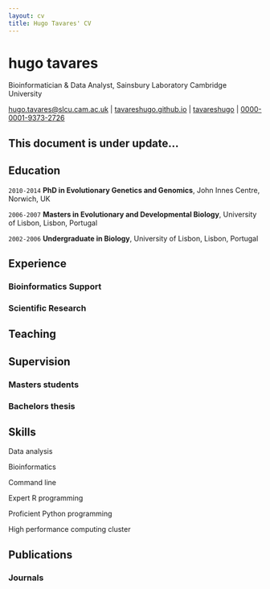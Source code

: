 ```yaml
---
layout: cv
title: Hugo Tavares' CV
---
```

# hugo tavares
Bioinformatician & Data Analyst, Sainsbury Laboratory Cambridge University

<div id="webaddress">
  <a href="hugo.tavares@slcu.cam.ac.uk"><i class="fas fa-at"></i> hugo.tavares@slcu.cam.ac.uk</a> | 
  <a href="https://tavareshugo.github.io"><i class="fas fa-home"></i> tavareshugo.github.io</a> | 
  <a href="https://github.com/tavareshugo"><i class="fab fa-github"></i> tavareshugo</a> | 
  <a href="https://orcid.org/0000-0001-9373-2726"><i class="ai ai-orcid"></i> 0000-0001-9373-2726</a>
</div>

## This document is under update...

## Education

`2010-2014`
**PhD in Evolutionary Genetics and Genomics**, John Innes Centre, Norwich, UK

`2006-2007`
**Masters in Evolutionary and Developmental Biology**, University of Lisbon, Lisbon, Portugal

`2002-2006`
**Undergraduate in Biology**, University of Lisbon, Lisbon, Portugal


## Experience

### Bioinformatics Support

### Scientific Research


## Teaching


## Supervision

### Masters students

### Bachelors thesis


## Skills

<i class="fas fa-chart-area"></i> Data analysis

<i class="fas fa-dna"></i> Bioinformatics

<i class="fas fa-terminal"></i> Command line

<i class="fab fa-r-project"></i> Expert R programming

<i class="fab fa-python"></i> Proficient Python programming

<i class="fab fa-network-wired"></i> High performance computing cluster


## Publications

### Journals


<!-- ### Footer

Last updated: Jan 2019 -->



